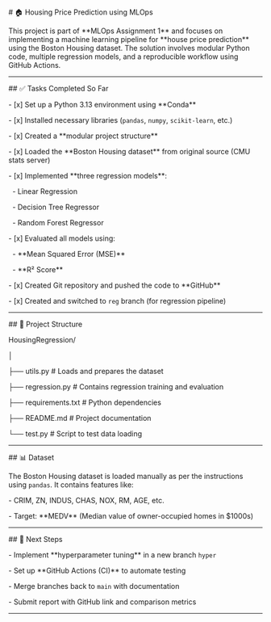 \# 🏠 Housing Price Prediction using MLOps



This project is part of \*\*MLOps Assignment 1\*\* and focuses on implementing a machine learning pipeline for \*\*house price prediction\*\* using the Boston Housing dataset. The solution involves modular Python code, multiple regression models, and a reproducible workflow using GitHub Actions.



---



\## ✅ Tasks Completed So Far



\- \[x] Set up a Python 3.13 environment using \*\*Conda\*\*

\- \[x] Installed necessary libraries (`pandas`, `numpy`, `scikit-learn`, etc.)

\- \[x] Created a \*\*modular project structure\*\*

\- \[x] Loaded the \*\*Boston Housing dataset\*\* from original source (CMU stats server)

\- \[x] Implemented \*\*three regression models\*\*:

&nbsp; - Linear Regression

&nbsp; - Decision Tree Regressor

&nbsp; - Random Forest Regressor

\- \[x] Evaluated all models using:

&nbsp; - \*\*Mean Squared Error (MSE)\*\*

&nbsp; - \*\*R² Score\*\*

\- \[x] Created Git repository and pushed the code to \*\*GitHub\*\*

\- \[x] Created and switched to `reg` branch (for regression pipeline)



---



\## 🔧 Project Structure



HousingRegression/

│

├── utils.py # Loads and prepares the dataset

├── regression.py # Contains regression training and evaluation

├── requirements.txt # Python dependencies

├── README.md # Project documentation

└── test.py # Script to test data loading





---



\## 📊 Dataset



The Boston Housing dataset is loaded manually as per the instructions using `pandas`. It contains features like:

\- CRIM, ZN, INDUS, CHAS, NOX, RM, AGE, etc.

\- Target: \*\*MEDV\*\* (Median value of owner-occupied homes in $1000s)



---



\## 📌 Next Steps



\- Implement \*\*hyperparameter tuning\*\* in a new branch `hyper`

\- Set up \*\*GitHub Actions (CI)\*\* to automate testing

\- Merge branches back to `main` with documentation

\- Submit report with GitHub link and comparison metrics



---

